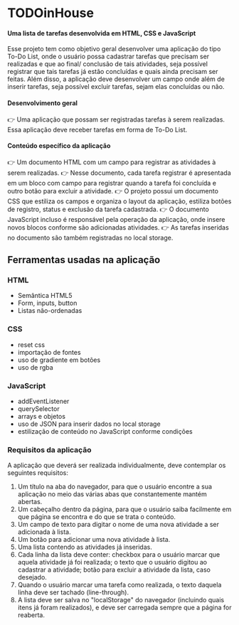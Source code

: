 # TODOinHouse
#### Uma lista de tarefas desenvolvida em HTML, CSS e JavaScript

Esse projeto tem como objetivo geral desenvolver uma aplicação do tipo To-Do List, onde o usuário possa cadastrar tarefas que precisam ser realizadas e que ao final/ conclusão de tais atividades, seja possível registrar que tais tarefas já estão concluídas e quais ainda precisam ser feitas. Além disso, a aplicação deve desenvolver um campo onde além de inserir tarefas, seja possível excluir tarefas, sejam elas concluídas ou não.

#### Desenvolvimento geral
👉 Uma aplicação que possam ser registradas tarefas à serem realizadas. Essa aplicação deve receber tarefas em forma de To-Do List. 

#### Conteúdo específico da aplicação
👉 Um documento HTML com um campo para registrar as atividades à serem realizadas.
👉 Nesse documento, cada tarefa registrar é apresentada em um bloco com campo para registrar quando a tarefa foi concluída e outro botão para excluir a atividade.
👉 O projeto possui um documento CSS que estiliza os campos e organiza o layout da aplicação, estiliza botões de registro, status e exclusão da tarefa cadastrada.
👉 O documento JavaScript incluso é responsável pela operação da aplicação, onde insere novos blocos conforme são adicionadas atividades.
👉 As tarefas inseridas no documento são também registradas no local storage. 

## Ferramentas usadas na aplicação

### HTML
- Semântica HTML5
- Form, inputs, button
- Listas não-ordenadas

### CSS
- reset css
- importação de fontes
- uso de gradiente em botões
- uso de rgba

### JavaScript
- addEventListener
- querySelector
- arrays e objetos
- uso de JSON para inserir dados no local storage
- estilização de conteúdo no JavaScript conforme condições

### Requisitos da aplicação
A aplicação que deverá ser realizada individualmente, deve contemplar os seguintes requisitos:
1. Um título na aba do navegador, para que o usuário encontre a sua aplicação no meio das várias abas que constantemente mantém abertas.
2. Um cabeçalho dentro da página, para que o usuário saiba facilmente em que página se encontra e do que se trata o conteúdo.
3. Um campo de texto para digitar o nome de uma nova atividade a ser adicionada à lista.
4. Um botão para adicionar uma nova atividade à lista.
5. Uma lista contendo as atividades já inseridas.
6. Cada linha da lista deve conter: checkbox para o usuário marcar que aquela atividade já foi realizada; o texto que o usuário digitou ao cadastrar a atividade; botão para excluir a atividade da lista, caso desejado.
7. Quando o usuário marcar uma tarefa como realizada, o texto daquela linha deve ser tachado (line-through).
8. A lista deve ser salva no "localStorage" do navegador (incluindo quais itens já foram realizados), e deve ser carregada sempre que a página for reaberta.

